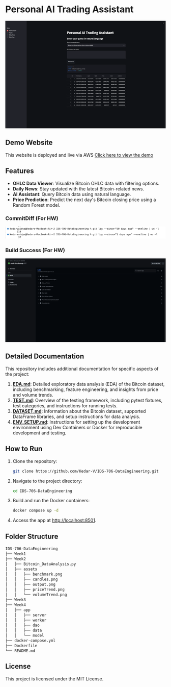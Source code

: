 # Personal AI Trading Assistant

![Demo Website](images/demo1.png)

## Demo Website
This website is deployed and live via AWS
[Click here to view the demo](http://54.250.160.141:8501/)

## Features
- **OHLC Data Viewer**: Visualize Bitcoin OHLC data with filtering options.
- **Daily News**: Stay updated with the latest Bitcoin-related news.
- **AI Assistant**: Query Bitcoin data using natural language.
- **Price Prediction**: Predict the next day's Bitcoin closing price using a Random Forest model.

### CommitDiff (For HW)
![commit diff](images/commit%20diff.png)

### Build Success (For HW)
![commit diff](images/CI:CD%20success.png)

## Detailed Documentation

This repository includes additional documentation for specific aspects of the project:

1. **[EDA.md](readme/EDA.md)**: Detailed exploratory data analysis (EDA) of the Bitcoin dataset, including benchmarking, feature engineering, and insights from price and volume trends.
2. **[TEST.md](readme/TEST.md)**: Overview of the testing framework, including pytest fixtures, test categories, and instructions for running tests.
3. **[DATASET.md](readme/DATASET.md)**: Information about the Bitcoin dataset, supported DataFrame libraries, and setup instructions for data analysis.
4. **[ENV_SETUP.md](readme/ENV_SETUP.md)**: Instructions for setting up the development environment using Dev Containers or Docker for reproducible development and testing.

## How to Run
1. Clone the repository:
   ```bash
   git clone https://github.com/Kedar-V/IDS-706-DataEngineering.git
   ```
2. Navigate to the project directory:
   ```bash
   cd IDS-706-DataEngineering
   ```
3. Build and run the Docker containers:
   ```bash
   docker compose up -d
   ```
4. Access the app at [http://localhost:8501](http://localhost:8501).

## Folder Structure
```
IDS-706-DataEngineering
├── Week1
├── Week2
│   ├── Bitcoin_DataAnalysis.py
│   ├── assets
│   │   ├── benchmark.png
│   │   ├── candles.png
│   │   ├── output.png
│   │   ├── priceTrend.png
│   │   └── volumeTrend.png
├── Week3
├── Week4
│   ├── app
│   │   ├── server
│   │   ├── worker
│   │   ├── dao
│   │   ├── data
│   │   └── model
├── docker-compose.yml
├── Dockerfile
└── README.md
```

## License
This project is licensed under the MIT License.

